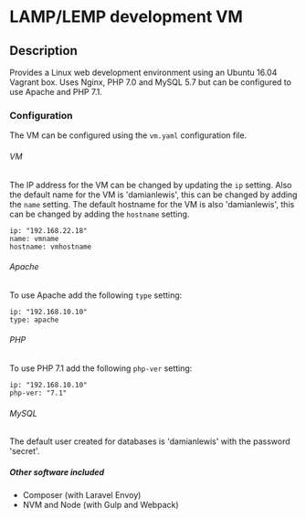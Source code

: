# LAMP/LEMP development VM

## Description
Provides a Linux web development environment using an Ubuntu 16.04 Vagrant box. Uses Nginx, PHP 7.0 and MySQL 5.7 but can be configured to use Apache and PHP 7.1.

### Configuration
The VM can be configured using the `vm.yaml` configuration file.
###### VM
The IP address for the VM can be changed by updating the `ip` setting. Also the default name for the VM is 'damianlewis', this can be changed by adding the `name` setting. The default hostname for the VM is also 'damianlewis', this can be changed by adding the `hostname` setting.
```
ip: "192.168.22.18"
name: vmname
hostname: vmhostname
```
###### Apache
To use Apache add the following `type` setting:
```
ip: "192.168.10.10"
type: apache
```
###### PHP
To use PHP 7.1 add the following `php-ver` setting:
```
ip: "192.168.10.10"
php-ver: "7.1"
```
###### MySQL
The default user created for databases is 'damianlewis' with the password 'secret'.

##### Other software included
- Composer (with Laravel Envoy)
- NVM and Node (with Gulp and Webpack)
